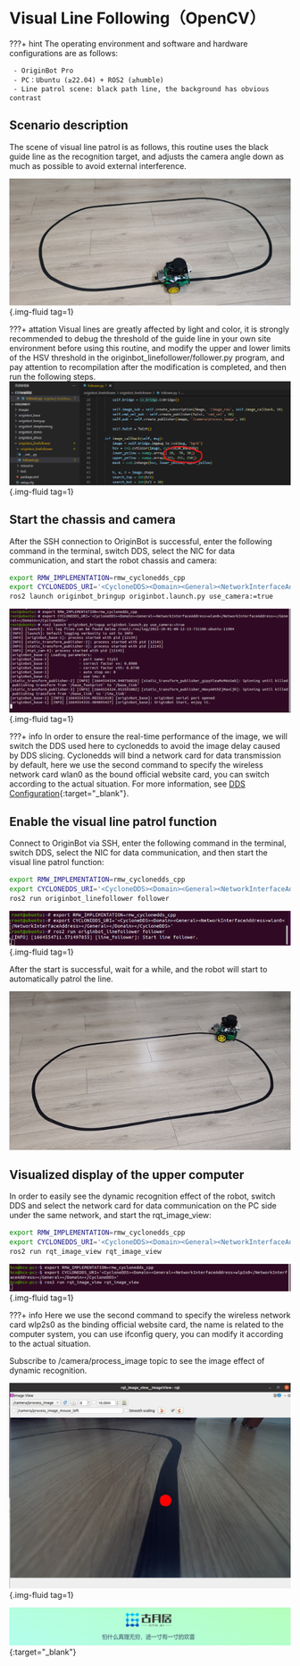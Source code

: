 # **Visual Line Following（OpenCV）**

???+ hint
    The operating environment and software and hardware configurations are as follows:

     - OriginBot Pro
     - PC：Ubuntu (≥22.04) + ROS2 (≥humble)
     - Line patrol scene: black path line, the background has obvious contrast



## **Scenario description**

The scene of visual line patrol is as follows, this routine uses the black guide line as the recognition target, and adjusts the camera angle down as much as possible to avoid external interference.

![e15c780e42a2fc9bb4895f6425a9275](../../assets/img/cv_line_follower/e15c780e42a2fc9bb4895f6425a9275.jpg){.img-fluid tag=1}

???+ attation
    Visual lines are greatly affected by light and color, it is strongly recommended to debug the threshold of the guide line in your own site environment before using this routine, and modify the upper and lower limits of the HSV threshold in the originbot_linefollower/follower.py program, and pay attention to recompilation after the modification is completed, and then run the following steps.![image-20221001003240373](../../assets/img/cv_line_follower/image-20221001003240373.png){.img-fluid tag=1}



## **Start the chassis and camera**

After the SSH connection to OriginBot is successful, enter the following command in the terminal, switch DDS, select the NIC for data communication, and start the robot chassis and camera:

```bash
export RMW_IMPLEMENTATION=rmw_cyclonedds_cpp
export CYCLONEDDS_URI='<CycloneDDS><Domain><General><NetworkInterfaceAddress>wlan0</NetworkInterfaceAddress></General></Domain></CycloneDDS>'
ros2 launch originbot_bringup originbot.launch.py use_camera:=true
```

![2022-10-01_00-12](../../assets/img/cv_line_follower/2022-10-01_00-12.png){.img-fluid tag=1}

???+ info
    In order to ensure the real-time performance of the image, we will switch the DDS used here to cyclonedds to avoid the image delay caused by DDS slicing. Cyclonedds will bind a network card for data transmission by default, here we use the second command to specify the wireless network card wlan0 as the bound official website card, you can switch according to the actual situation. For more information, see [DDS Configuration](../manual/camera_visualization.md#installing-dds){:target="_blank"}.



## **Enable the visual line patrol function**

Connect to OriginBot via SSH, enter the following command in the terminal, switch DDS, select the NIC for data communication, and then start the visual line patrol function:

```bash
export RMW_IMPLEMENTATION=rmw_cyclonedds_cpp
export CYCLONEDDS_URI='<CycloneDDS><Domain><General><NetworkInterfaceAddress>wlan0</NetworkInterfaceAddress></General></Domain></CycloneDDS>'
ros2 run originbot_linefollower follower
```

![2022-10-01_00-19](../../assets/img/cv_line_follower/2022-10-01_00-19.png){.img-fluid tag=1}



After the start is successful, wait for a while, and the robot will start to automatically patrol the line.



![deeplearning_follow_line](../../assets/img/cv_line_follower/deeplearning_follow_line.gif)





## **Visualized display of the upper computer**

In order to easily see the dynamic recognition effect of the robot, switch DDS and select the network card for data communication on the PC side under the same network, and start the rqt_image_view:

```bash
export RMW_IMPLEMENTATION=rmw_cyclonedds_cpp
export CYCLONEDDS_URI='<CycloneDDS><Domain><General><NetworkInterfaceAddress>wlp2s0</NetworkInterfaceAddress></General></Domain></CycloneDDS>'
ros2 run rqt_image_view rqt_image_view
```

![2022-10-01_00-19_1](../../assets/img/cv_line_follower/2022-10-01_00-19_1.png){.img-fluid tag=1}

???+ info
    Here we use the second command to specify the wireless network card wlp2s0 as the binding official website card, the name is related to the computer system, you can use ifconfig query, you can modify it according to the actual situation.



Subscribe to /camera/process_image topic to see the image effect of dynamic recognition.

![img](../../assets/img/cv_line_follower/2022-08-26_21-56.jpg){.img-fluid tag=1}



[![图片1](../../assets/img/footer.png)](https://www.guyuehome.com/){:target="_blank"}
